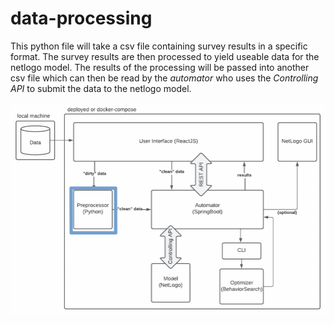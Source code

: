 # data-processing
This python file will take a csv file containing survey results in a specific format. The survey results are then processed to yield useable data for the netlogo model. The results of the processing will be passed into another csv file which can then be read by the *automator* who uses the *Controlling API* to submit the data to the netlogo model.

![role of the preprocessor in the architecture](architecture.png)